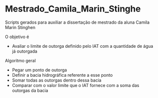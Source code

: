 # Mestrado_Camila_Marin_Stinghe
Scripts gerados para auxiliar a dissertação de mestrado da aluna Camila Marin Stinghen

O objetivo é 
 - Avaliar o limite de outorga definido pelo IAT com a quantidade de água já outorgada

Algoritmo geral
- Pegar um ponto de outorga
- Definir a bacia hidrográfica referente a esse ponto
- Somar todas as outorgas dentro dessa bacia
- Comparar com o valor limite que o IAT fornece com a soma das outorgas da bacia
